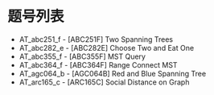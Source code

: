 # 题号列表

- AT_abc251_f - [ABC251F] Two Spanning Trees
- AT_abc282_e - [ABC282E] Choose Two and Eat One
- AT_abc355_f - [ABC355F] MST Query
- AT_abc364_f - [ABC364F] Range Connect MST
- AT_agc064_b - [AGC064B] Red and Blue Spanning Tree
- AT_arc165_c - [ARC165C] Social Distance on Graph
